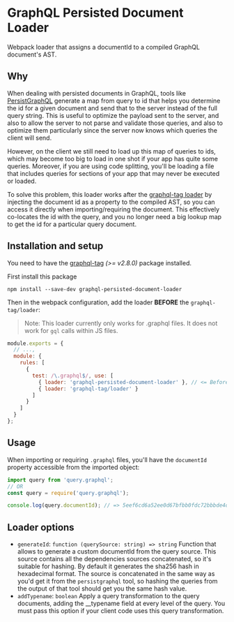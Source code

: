 # GraphQL Persisted Document Loader

Webpack loader that assigns a documentId to a compiled GraphQL document's AST.

## Why

When dealing with persisted documents in GraphQL, tools like [PersistGraphQL](https://github.com/apollographql/persistgraphql-audit) generate a map from query to id that helps you determine the id for a given document and send that to the server instead of the full query string. This is useful to optimize the payload sent to the server, and also to allow the server to not parse and validate those queries, and also to optimize them particularly since the server now knows which queries the client will send.

However, on the client we still need to load up this map of queries to ids, which may become too big to load in one shot if your app has quite some queries. Moreover, if you are using code splitting, you'll be loading a file that includes queries for sections of your app that may never be executed or loaded.

To solve this problem, this loader works after the [graphql-tag loader](https://github.com/apollographql/graphql-tag) by injecting the document id as a property to the compiled AST, so you can access it directly when importing/requiring the document. This effectively co-locates the id with the query, and you no longer need a big lookup map to get the id for a particular query document.

## Installation and setup

You need to have the [graphql-tag](https://github.com/apollographql/graphql-tag) *(>= v2.8.0)* package installed.

First install this package

```
npm install --save-dev graphql-persisted-document-loader
```

Then in the webpack configuration, add the loader **BEFORE** the `graphql-tag/loader`:

> Note: This loader currently only works for .graphql files. It does not work for `gql` calls within JS files.

```js
module.exports = {
  // ...,
  module: {
    rules: [
      {
        test: /\.graphql$/, use: [
          { loader: 'graphql-persisted-document-loader' }, // <= Before graphql-tag/loader!
          { loader: 'graphql-tag/loader' }
        ]
      }
    ]
  }
};
```

## Usage

When importing or requiring `.graphql` files, you'll have the `documentId` property accessible from the imported object:

```js
import query from 'query.graphql';
// OR
const query = require('query.graphql');

console.log(query.documentId); // => 5eef6cd6a52ee0d67bfbb0fdc72bbbde4d70331834eeec95787fe71b45f0a491
```

## Loader options

* `generateId`: `function (querySource: string) => string` Function that allows to generate a custom documentId from the query source. This source contains all the dependencies sources concatenated, so it's suitable for hashing. By default it generates the sha256 hash in hexadecimal format. The source is concatenated in the same way as you'd get it from the `persistgraphql` tool, so hashing the queries from the output of that tool should get you the same hash value.
* `addTypename`: `boolean` Apply a query transformation to the query documents, adding the __typename field at every level of the query. You must pass this option if your client code uses this query transformation.


